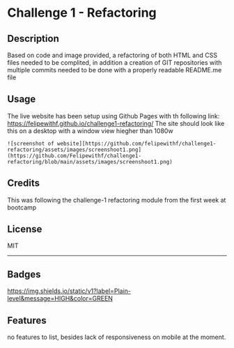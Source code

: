 # Challenge 1 - Refactoring

## Description

Based on code and image provided, a refactoring of both HTML and CSS files needed to be complited, in addition a creation of GIT repositories with multiple commits needed to be done with a properly readable README.me file


## Usage

The live website has been setup using Github Pages with th following link: https://felipewithf.github.io/challenge1-refactoring/
 The site should look like this on a desktop with a window view hiegher than 1080w  

    ![screenshot of website][https://github.com/felipewithf/challenge1-refactoring/assets/images/screenshoot1.png](https://github.com/Felipewithf/challenge1-refactoring/blob/main/assets/images/screenshoot1.png)

## Credits

This was following the challenge-1 refactoring module from the first week at bootcamp

## License

 MIT

---

## Badges

https://img.shields.io/static/v1?label=Plain-level&message=HIGH&color=GREEN

## Features

no features to list, besides lack of responsiveness on mobile at the moment.
